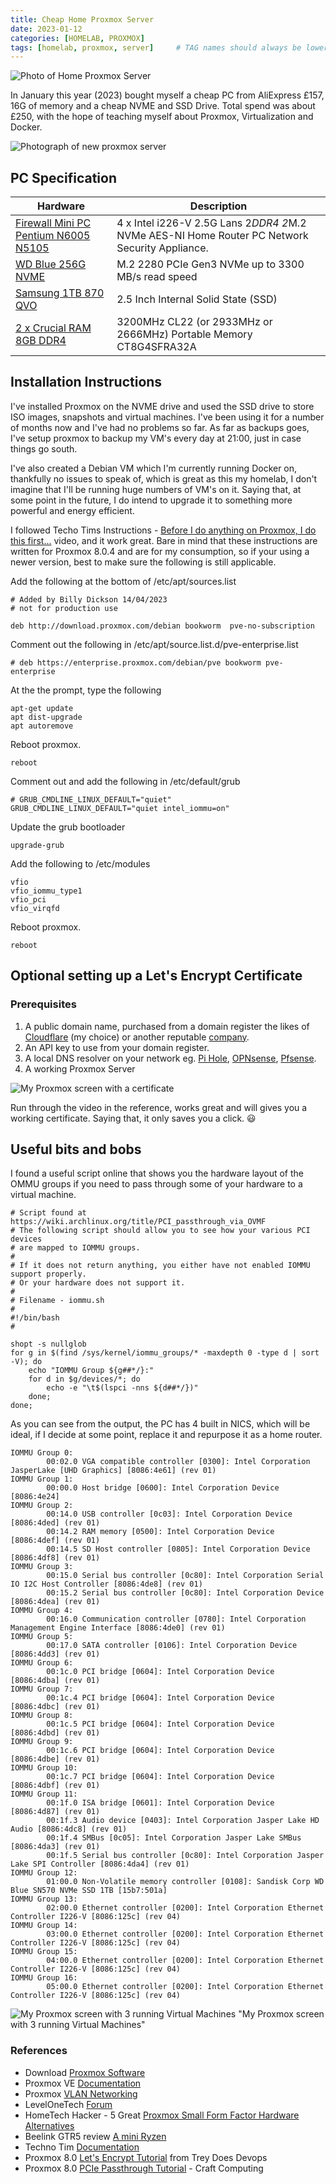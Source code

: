 ```yaml
---
title: Cheap Home Proxmox Server
date: 2023-01-12
categories: [HOMELAB, PROXMOX]
tags: [homelab, proxmox, server]     # TAG names should always be lowercase
---
```


![Photo of Home Proxmox Server](../assets/img/posts/2023-01-12-Cheap-Home-Proxmox-Server/PXL_20230326_154358188.jpg)

 In January this year (2023) bought myself a cheap PC from AliExpress £157, 16G of memory and a cheap NVME and SSD Drive. Total spend was about £250, with the hope of teaching myself about Proxmox, Virtualization and Docker.

![Photograph of new proxmox server](../assets/img/posts/2023-01-12-Cheap-Home-Proxmox-Server/Screenshot%20from%202023-09-30%2021-45-49.png)

## PC Specification  

| Hardware | Description |
|-----|----|
 | [Firewall Mini PC Pentium N6005 N5105](https://www.aliexpress.com/item/1005003991560461.html?spm=a2g0o.order_list.order_list_main.4.37b51802ONX0sX)  | 4 x Intel i226-V 2.5G Lans 2*DDR4 2*M.2 NVMe AES-NI Home Router PC Network Security Appliance. |
 | [WD Blue 256G NVME](https://www.amazon.co.uk/gp/product/B09HKGGPLR/ref=ppx_yo_dt_b_search_asin_title?ie=UTF8&psc=1) | M.2 2280 PCIe Gen3 NVMe up to 3300 MB/s read speed |
 | [Samsung 1TB 870 QVO](https://www.amazon.co.uk/gp/product/B089QXQ1TV/ref=ppx_yo_dt_b_asin_title_o02_s00?ie=UTF8&th=1) | 2.5 Inch Internal Solid State (SSD) |
| [2 x Crucial RAM 8GB DDR4](<https://www.amazon.co.uk/gp/product/B08C4Z69LN/ref=ppx_yo_dt_b_asin_title_o08_s00?ie=UTF8&psc=1>) | 3200MHz CL22 (or 2933MHz or 2666MHz) Portable Memory CT8G4SFRA32A |

## Installation Instructions

I've installed Proxmox on the NVME drive and used the SSD drive to store ISO images, snapshots and virtual machines. I've been using it for a number of months now and I've had no problems so far. As far as backups goes, I've setup proxmox to backup my VM's every day at 21:00, just in case things go south.

I've also created a Debian VM which I'm currently running Docker on, thankfully no issues to speak of, which is great as this my homelab, I don't imagine that I'll be running huge numbers of VM's on it. Saying that, at some point in the future, I do intend to upgrade it to something more powerful and energy efficient.

I followed Techo Tims Instructions - [Before I do anything on Proxmox, I do this first...](https://www.youtube.com/watch?v=GoZaMgEgrHw) video, and it work great. Bare in mind that these instructions are written for Proxmox 8.0.4 and are for my consumption, so if your using a newer version, best to make sure the following is still applicable.

Add the following at the bottom of /etc/apt/sources.list

```shell
# Added by Billy Dickson 14/04/2023
# not for production use

deb http://download.proxmox.com/debian bookworm  pve-no-subscription
```

Comment out the following in /etc/apt/source.list.d/pve-enterprise.list

```shell
# deb https://enterprise.proxmox.com/debian/pve bookworm pve-enterprise
```

At the the prompt, type the following

```shell
apt-get update
apt dist-upgrade
apt autoremove
```

Reboot proxmox.

```shell
reboot
```

Comment out and add the following in /etc/default/grub

```shell
# GRUB_CMDLINE_LINUX_DEFAULT="quiet"
GRUB_CMDLINE_LINUX_DEFAULT="quiet intel_iommu=on"
```

Update the grub bootloader

```shell
upgrade-grub
```

Add the following to /etc/modules

```shell
vfio
vfio_iommu_type1
vfio_pci
vfio_virqfd
```

Reboot proxmox.

```shell
reboot
```

## Optional setting up a Let's Encrypt Certificate

### Prerequisites

1. A public domain name, purchased from a domain register the likes of [Cloudflare](https://www.cloudflare.com/products/registrar/) (my choice) or another reputable [company](https://www.top10.com/hosting/domainhosting-comparison-uk?utm_source=google&kw=purchasing%20a%20domain&c=634648085736&t=search&p=&m=e&adpos=&dev=c&devmod=&mobval=0&network=g&campaignid=18915521216&groupid=151971921508&targetid=kwd-106697532&interest=&physical=9046881&feedid=&a=11181&ts=hi&topic=&test=google_uk_domain&clicktype=&camtype=&gclid=CjwKCAjwmbqoBhAgEiwACIjzEAfKVmB29XPDx9TJojlDq6qPOR0BKBs5-oivYm3M6T3hg7kxunNWVBoCf_QQAvD_BwE).
2. An API key to use from your domain register.
3. A local DNS resolver on your network eg. [Pi Hole](https://pi-hole.net/), [OPNsense](https://opnsense.org/), [Pfsense](https://www.pfsense.org/).
4. A working Proxmox Server

![My Proxmox screen with a certificate](../assets/img/posts/2023-01-12-Cheap-Home-Proxmox-Server/certificate.png "My Proxmox screen with a valid certificate")

Run through the video in the reference, works great and will gives you a working certificate. Saying that, it only saves you a click. :smiley:

## Useful bits and bobs

I found a useful script online that shows you the hardware layout of the OMMU groups if you need to pass through some of your hardware to a virtual machine.

```shell
# Script found at https://wiki.archlinux.org/title/PCI_passthrough_via_OVMF
# The following script should allow you to see how your various PCI devices 
# are mapped to IOMMU groups.
# 
# If it does not return anything, you either have not enabled IOMMU support properly. 
# Or your hardware does not support it.
#
# Filename - iommu.sh
#
#!/bin/bash
#

shopt -s nullglob
for g in $(find /sys/kernel/iommu_groups/* -maxdepth 0 -type d | sort -V); do
    echo "IOMMU Group ${g##*/}:"
    for d in $g/devices/*; do
        echo -e "\t$(lspci -nns ${d##*/})"
    done;
done;
```

As you can see from the output, the PC has 4 built in NICS, which will be ideal, if I decide at some point, replace it and repurpose it as a home router.

```plaintext
IOMMU Group 0:
        00:02.0 VGA compatible controller [0300]: Intel Corporation JasperLake [UHD Graphics] [8086:4e61] (rev 01)
IOMMU Group 1:
        00:00.0 Host bridge [0600]: Intel Corporation Device [8086:4e24]
IOMMU Group 2:
        00:14.0 USB controller [0c03]: Intel Corporation Device [8086:4ded] (rev 01)
        00:14.2 RAM memory [0500]: Intel Corporation Device [8086:4def] (rev 01)
        00:14.5 SD Host controller [0805]: Intel Corporation Device [8086:4df8] (rev 01)
IOMMU Group 3:
        00:15.0 Serial bus controller [0c80]: Intel Corporation Serial IO I2C Host Controller [8086:4de8] (rev 01)
        00:15.2 Serial bus controller [0c80]: Intel Corporation Device [8086:4dea] (rev 01)
IOMMU Group 4:
        00:16.0 Communication controller [0780]: Intel Corporation Management Engine Interface [8086:4de0] (rev 01)
IOMMU Group 5:
        00:17.0 SATA controller [0106]: Intel Corporation Device [8086:4dd3] (rev 01)
IOMMU Group 6:
        00:1c.0 PCI bridge [0604]: Intel Corporation Device [8086:4dba] (rev 01)
IOMMU Group 7:
        00:1c.4 PCI bridge [0604]: Intel Corporation Device [8086:4dbc] (rev 01)
IOMMU Group 8:
        00:1c.5 PCI bridge [0604]: Intel Corporation Device [8086:4dbd] (rev 01)
IOMMU Group 9:
        00:1c.6 PCI bridge [0604]: Intel Corporation Device [8086:4dbe] (rev 01)
IOMMU Group 10:
        00:1c.7 PCI bridge [0604]: Intel Corporation Device [8086:4dbf] (rev 01)
IOMMU Group 11:
        00:1f.0 ISA bridge [0601]: Intel Corporation Device [8086:4d87] (rev 01)
        00:1f.3 Audio device [0403]: Intel Corporation Jasper Lake HD Audio [8086:4dc8] (rev 01)
        00:1f.4 SMBus [0c05]: Intel Corporation Jasper Lake SMBus [8086:4da3] (rev 01)
        00:1f.5 Serial bus controller [0c80]: Intel Corporation Jasper Lake SPI Controller [8086:4da4] (rev 01)
IOMMU Group 12:
        01:00.0 Non-Volatile memory controller [0108]: Sandisk Corp WD Blue SN570 NVMe SSD 1TB [15b7:501a]
IOMMU Group 13:
        02:00.0 Ethernet controller [0200]: Intel Corporation Ethernet Controller I226-V [8086:125c] (rev 04)
IOMMU Group 14:
        03:00.0 Ethernet controller [0200]: Intel Corporation Ethernet Controller I226-V [8086:125c] (rev 04)
IOMMU Group 15:
        04:00.0 Ethernet controller [0200]: Intel Corporation Ethernet Controller I226-V [8086:125c] (rev 04)
IOMMU Group 16:
        05:00.0 Ethernet controller [0200]: Intel Corporation Ethernet Controller I226-V [8086:125c] (rev 04)
```

![My Proxmox screen with 3 running Virtual Machines](../assets/img/posts/2023-01-12-Cheap-Home-Proxmox-Server/PVE.png) "My Proxmox screen with 3 running Virtual Machines"

### References

- Download [Proxmox Software](https://hometechhacker.com/5-great-proxmox-small-form-factor-hardware-options/)
- Proxmox VE [Documentation](https://pve.proxmox.com/pve-docs/)
- Proxmox [VLAN Networking](https://www.youtube.com/watch?v=zx5LFqyMPMU)
- LevelOneTech  [Forum](https://forum.level1techs.com/)
- HomeTech Hacker - 5 Great [Proxmox Small Form Factor Hardware Alternatives](https://hometechhacker.com/5-great-proxmox-small-form-factor-hardware-options/)
- Beelink GTR5 review  [A mini Ryzen](https://www.tomsguide.com/reviews/beelink-gtr5)
- Techno Tim  [Documentation](https://technotim.live/)
- Proxmox 8.0 [Let's Encrypt Tutorial](https://www.youtube.com/watch?v=CDmklu67nSU) from Trey Does Devops
- Proxmox 8.0 [PCIe Passthrough Tutorial](https://youtu.be/_hOBAGKLQkI?si=CK0bAtgs9L1gtcOI) - Craft Computing
